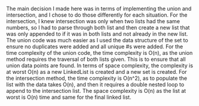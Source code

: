 The main decision I made here was in terms of implementing the union and intersection,
and I chose to do those differently for each situation. For the intersection,
I knew intersection was only when two lists had the same numbers, so I had to parse
through both list and then create a new list that was only appended to if
it was in both lists and not already in the new list. The union code was much
easier as I used the data structure of the set to ensure no duplicates were added
and all unique #s were added. For the time complexity of the
union code, the time complexity is O(n), as the union method requires the traversal of both lists given. This is to ensure that all union data points are found. In terms of space complexity, the complexity is at worst O(n) as a new LinkedList is created and a new set is created. For the intersection method, the time complexity is O(n^2), as to populate the list with the data takes O(n), and then it requires a double nested loop to append to the intersection list. The space complexity is O(n) as the list at worst is O(n) time and same for the final linked list.
